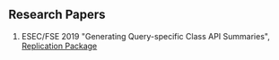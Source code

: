 ## Research Papers
1. ESEC/FSE 2019 "Generating Query-specific Class API Summaries", [Replication Package](https://fudanselab.github.io/Research-FSE2019-APIKGSummary/)
